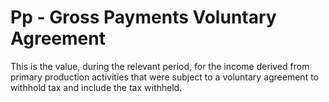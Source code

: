 # Pp -  Gross Payments Voluntary Agreement
This is the value, during the relevant period, for the income derived from primary production activities that were subject to a voluntary agreement to withhold tax and include the tax withheld.